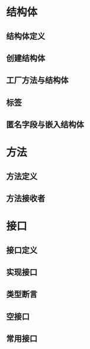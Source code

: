 # 结构体

## 结构体定义



## 创建结构体



## 工厂方法与结构体



## 标签



## 匿名字段与嵌入结构体



# 方法

## 方法定义



## 方法接收者



# 接口

## 接口定义



## 实现接口



## 类型断言



## 空接口



## 常用接口

